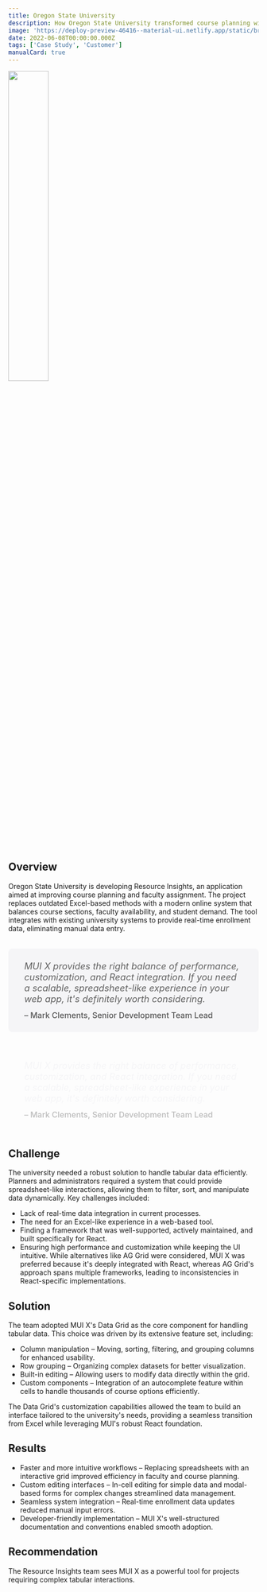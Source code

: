 ```yaml
---
title: Oregon State University
description: How Oregon State University transformed course planning with the MUI X Data Grid.
image: 'https://deploy-preview-46416--material-ui.netlify.app/static/branding/companies/oregon.svg'
date: 2022-06-08T00:00:00.000Z
tags: ['Case Study', 'Customer']
manualCard: true
---
```


<style>
  #blog-responsive-image {
    height: 230px;
    @media (max-width: 600px) {
      height: 167px;
    }
  }
</style>

<img
    id="blog-responsive-image"
    src="/static/branding/companies/oregon.svg"
    alt=""
    style="width: 40%; height: auto; object-fit: cover; object-position: top left; border: 0px; margin-left: 0; margin-bottom: 20px; display: block; text-align: left;"
  />

## Overview

Oregon State University is developing Resource Insights, an application aimed at improving course planning and faculty assignment.
The project replaces outdated Excel-based methods with a modern online system that balances course sections, faculty availability, and student demand.
The tool integrates with existing university systems to provide real-time enrollment data, eliminating manual data entry.

<span class="only-light-mode">
<blockquote style="margin: 32px 0; padding: 24px 32px; background: #f5f5f7; border-left: 6px solid var(--muidocs-palette-primary-main); border-radius: 8px; font-size: 1.15rem; font-style: italic;">
  MUI X provides the right balance of performance, customization, and React integration. If you need a scalable, spreadsheet-like experience in your web app, it's definitely worth considering.
  <br>
  <span style="display: block; margin-top: 12px; font-size: 1rem; font-style: normal; color: #555; font-weight: 500;">
    – Mark Clements, Senior Development Team Lead
  </span>
</blockquote>
</span>
<span class="only-dark-mode">
<blockquote style="margin: 32px 0; padding: 24px 32px; background: var(--muidocs-palette-background-default); border-left: 6px solid var(--muidocs-palette-primary-main); color: #f5f5f7; border-radius: 8px; font-size: 1.15rem; font-style: italic;">
  MUI X provides the right balance of performance, customization, and React integration. If you need a scalable, spreadsheet-like experience in your web app, it's definitely worth considering.
  <br>
  <span style="display: block; margin-top: 12px; font-size: 1rem; font-style: normal; color: #bbb; font-weight: 500;">
    – Mark Clements, Senior Development Team Lead
  </span>
</blockquote>
</span>

## Challenge

The university needed a robust solution to handle tabular data efficiently.
Planners and administrators required a system that could provide spreadsheet-like interactions, allowing them to filter, sort, and manipulate data dynamically.
Key challenges included:

- Lack of real-time data integration in current processes.
- The need for an Excel-like experience in a web-based tool.
- Finding a framework that was well-supported, actively maintained, and built specifically for React.
- Ensuring high performance and customization while keeping the UI intuitive.
  While alternatives like AG Grid were considered, MUI X was preferred because it's deeply integrated with React, whereas AG Grid's approach spans multiple frameworks, leading to inconsistencies in React-specific implementations.

## Solution

The team adopted MUI X's Data Grid as the core component for handling tabular data.
This choice was driven by its extensive feature set, including:

- Column manipulation – Moving, sorting, filtering, and grouping columns for enhanced usability.
- Row grouping – Organizing complex datasets for better visualization.
- Built-in editing – Allowing users to modify data directly within the grid.
- Custom components – Integration of an autocomplete feature within cells to handle thousands of course options efficiently.

The Data Grid's customization capabilities allowed the team to build an interface tailored to the university's needs, providing a seamless transition from Excel while leveraging MUI's robust React foundation.

## Results

- Faster and more intuitive workflows – Replacing spreadsheets with an interactive grid improved efficiency in faculty and course planning.
- Custom editing interfaces – In-cell editing for simple data and modal-based forms for complex changes streamlined data management.
- Seamless system integration – Real-time enrollment data updates reduced manual input errors.
- Developer-friendly implementation – MUI X's well-structured documentation and conventions enabled smooth adoption.

## Recommendation

The Resource Insights team sees MUI X as a powerful tool for projects requiring complex tabular interactions.
